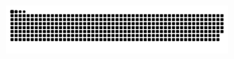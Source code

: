 <picture>
  <source media="(prefers-color-scheme: dark)" srcset="https://raw.githubusercontent.com/CylAlon/CylAlon/output/github-contribution-grid-snake-dark.svg">
  <source media="(prefers-color-scheme: light)" srcset="https://raw.githubusercontent.com/CylAlon/CylAlon/output/github-contribution-grid-snake-dark.svg">
  <img alt="github contribution grid snake animation" src="https://raw.githubusercontent.com/CylAlon/CylAlon/output/github-contribution-grid-snake.svg">
</picture>

